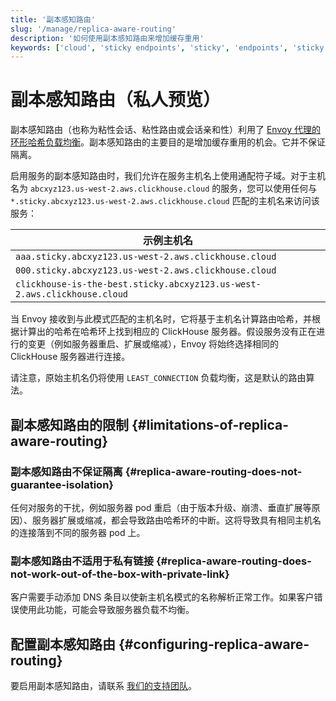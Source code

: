 ```yaml
---
title: '副本感知路由'
slug: '/manage/replica-aware-routing'
description: '如何使用副本感知路由来增加缓存重用'
keywords: ['cloud', 'sticky endpoints', 'sticky', 'endpoints', 'sticky routing', 'routing', 'replica aware routing']
---
```



# 副本感知路由（私人预览）

副本感知路由（也称为粘性会话、粘性路由或会话亲和性）利用了 [Envoy 代理的环形哈希负载均衡](https://www.envoyproxy.io/docs/envoy/latest/intro/arch_overview/upstream/load_balancing/load_balancers#ring-hash)。副本感知路由的主要目的是增加缓存重用的机会。它并不保证隔离。

启用服务的副本感知路由时，我们允许在服务主机名上使用通配符子域。对于主机名为 `abcxyz123.us-west-2.aws.clickhouse.cloud` 的服务，您可以使用任何与 `*.sticky.abcxyz123.us-west-2.aws.clickhouse.cloud` 匹配的主机名来访问该服务：

|示例主机名|
|---|
|`aaa.sticky.abcxyz123.us-west-2.aws.clickhouse.cloud`|
|`000.sticky.abcxyz123.us-west-2.aws.clickhouse.cloud`|
|`clickhouse-is-the-best.sticky.abcxyz123.us-west-2.aws.clickhouse.cloud`|

当 Envoy 接收到与此模式匹配的主机名时，它将基于主机名计算路由哈希，并根据计算出的哈希在哈希环上找到相应的 ClickHouse 服务器。假设服务没有正在进行的变更（例如服务器重启、扩展或缩减），Envoy 将始终选择相同的 ClickHouse 服务器进行连接。

请注意，原始主机名仍将使用 `LEAST_CONNECTION` 负载均衡，这是默认的路由算法。

## 副本感知路由的限制 {#limitations-of-replica-aware-routing}

### 副本感知路由不保证隔离 {#replica-aware-routing-does-not-guarantee-isolation}

任何对服务的干扰，例如服务器 pod 重启（由于版本升级、崩溃、垂直扩展等原因）、服务器扩展或缩减，都会导致路由哈希环的中断。这将导致具有相同主机名的连接落到不同的服务器 pod 上。

### 副本感知路由不适用于私有链接 {#replica-aware-routing-does-not-work-out-of-the-box-with-private-link}

客户需要手动添加 DNS 条目以使新主机名模式的名称解析正常工作。如果客户错误使用此功能，可能会导致服务器负载不均衡。

## 配置副本感知路由 {#configuring-replica-aware-routing}

要启用副本感知路由，请联系 [我们的支持团队](https://clickhouse.com/support)。
